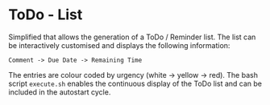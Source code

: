 # ToDo - List
Simplified that allows the generation of a ToDo / Reminder 
list. The list can be interactively customised and displays the following
information: 

`Comment -> Due Date -> Remaining Time`

The entries are colour coded by urgency (white -> yellow -> red). The bash 
script `execute.sh` enables the continuous display of the ToDo list and can
be included in the autostart cycle.